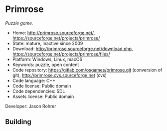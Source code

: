 # Primrose

_Puzzle game._

- Home: http://primrose.sourceforge.net/, https://sourceforge.net/projects/primrose/
- State: mature, inactive since 2009
- Download: http://primrose.sourceforge.net/download.php, https://sourceforge.net/projects/primrose/files/
- Platform: Windows, Linux, macOS
- Keywords: puzzle, open content
- Code repository: https://gitlab.com/osgames/primrose.git (conversion of git), http://primrose.cvs.sourceforge.net (cvs)
- Code language: C++
- Code license: Public domain
- Code dependencies: SDL
- Assets license: Public domain

Developer: Jason Rohrer

## Building
